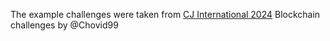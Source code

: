 The example challenges were taken from [CJ International 2024](https://github.com/farisv/The-Cyber-Jawara-International-2024-CTF) Blockchain challenges by @Chovid99 